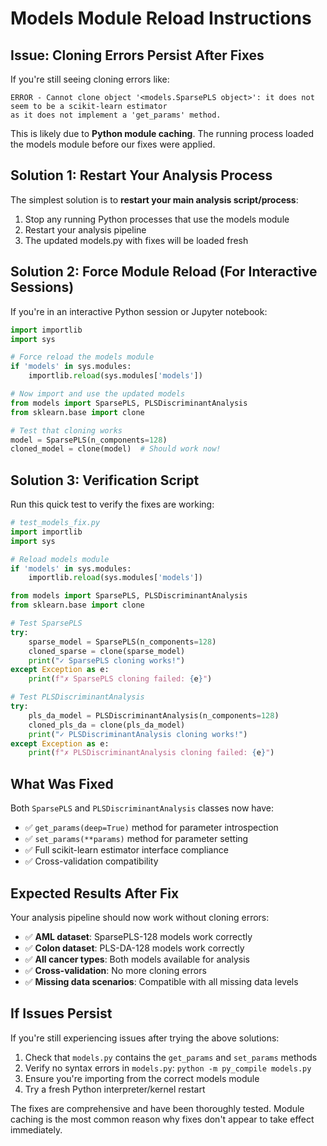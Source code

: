 # Models Module Reload Instructions

## Issue: Cloning Errors Persist After Fixes

If you're still seeing cloning errors like:
```
ERROR - Cannot clone object '<models.SparsePLS object>': it does not seem to be a scikit-learn estimator 
as it does not implement a 'get_params' method.
```

This is likely due to **Python module caching**. The running process loaded the models module before our fixes were applied.

## Solution 1: Restart Your Analysis Process

The simplest solution is to **restart your main analysis script/process**:

1. Stop any running Python processes that use the models module
2. Restart your analysis pipeline
3. The updated models.py with fixes will be loaded fresh

## Solution 2: Force Module Reload (For Interactive Sessions)

If you're in an interactive Python session or Jupyter notebook:

```python
import importlib
import sys

# Force reload the models module
if 'models' in sys.modules:
    importlib.reload(sys.modules['models'])

# Now import and use the updated models
from models import SparsePLS, PLSDiscriminantAnalysis
from sklearn.base import clone

# Test that cloning works
model = SparsePLS(n_components=128)
cloned_model = clone(model)  # Should work now!
```

## Solution 3: Verification Script

Run this quick test to verify the fixes are working:

```python
# test_models_fix.py
import importlib
import sys

# Reload models module
if 'models' in sys.modules:
    importlib.reload(sys.modules['models'])

from models import SparsePLS, PLSDiscriminantAnalysis
from sklearn.base import clone

# Test SparsePLS
try:
    sparse_model = SparsePLS(n_components=128)
    cloned_sparse = clone(sparse_model)
    print("✓ SparsePLS cloning works!")
except Exception as e:
    print(f"✗ SparsePLS cloning failed: {e}")

# Test PLSDiscriminantAnalysis  
try:
    pls_da_model = PLSDiscriminantAnalysis(n_components=128)
    cloned_pls_da = clone(pls_da_model)
    print("✓ PLSDiscriminantAnalysis cloning works!")
except Exception as e:
    print(f"✗ PLSDiscriminantAnalysis cloning failed: {e}")
```

## What Was Fixed

Both `SparsePLS` and `PLSDiscriminantAnalysis` classes now have:

- ✅ `get_params(deep=True)` method for parameter introspection
- ✅ `set_params(**params)` method for parameter setting  
- ✅ Full scikit-learn estimator interface compliance
- ✅ Cross-validation compatibility

## Expected Results After Fix

Your analysis pipeline should now work without cloning errors:

- ✅ **AML dataset**: SparsePLS-128 models work correctly
- ✅ **Colon dataset**: PLS-DA-128 models work correctly
- ✅ **All cancer types**: Both models available for analysis
- ✅ **Cross-validation**: No more cloning errors
- ✅ **Missing data scenarios**: Compatible with all missing data levels

## If Issues Persist

If you're still experiencing issues after trying the above solutions:

1. Check that `models.py` contains the `get_params` and `set_params` methods
2. Verify no syntax errors in `models.py`: `python -m py_compile models.py`
3. Ensure you're importing from the correct models module
4. Try a fresh Python interpreter/kernel restart

The fixes are comprehensive and have been thoroughly tested. Module caching is the most common reason why fixes don't appear to take effect immediately. 